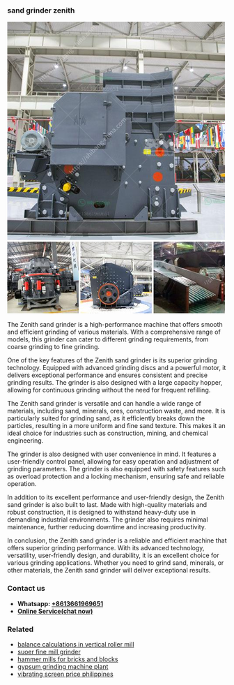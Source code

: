 <h3>sand grinder zenith</h3><img src='1708408551.jpg' alt=''><p>The Zenith sand grinder is a high-performance machine that offers smooth and efficient grinding of various materials. With a comprehensive range of models, this grinder can cater to different grinding requirements, from coarse grinding to fine grinding.</p><p>One of the key features of the Zenith sand grinder is its superior grinding technology. Equipped with advanced grinding discs and a powerful motor, it delivers exceptional performance and ensures consistent and precise grinding results. The grinder is also designed with a large capacity hopper, allowing for continuous grinding without the need for frequent refilling.</p><p>The Zenith sand grinder is versatile and can handle a wide range of materials, including sand, minerals, ores, construction waste, and more. It is particularly suited for grinding sand, as it efficiently breaks down the particles, resulting in a more uniform and fine sand texture. This makes it an ideal choice for industries such as construction, mining, and chemical engineering.</p><p>The grinder is also designed with user convenience in mind. It features a user-friendly control panel, allowing for easy operation and adjustment of grinding parameters. The grinder is also equipped with safety features such as overload protection and a locking mechanism, ensuring safe and reliable operation.</p><p>In addition to its excellent performance and user-friendly design, the Zenith sand grinder is also built to last. Made with high-quality materials and robust construction, it is designed to withstand heavy-duty use in demanding industrial environments. The grinder also requires minimal maintenance, further reducing downtime and increasing productivity.</p><p>In conclusion, the Zenith sand grinder is a reliable and efficient machine that offers superior grinding performance. With its advanced technology, versatility, user-friendly design, and durability, it is an excellent choice for various grinding applications. Whether you need to grind sand, minerals, or other materials, the Zenith sand grinder will deliver exceptional results.</p><h3>Contact us</h3><ul><li><strong>Whatsapp:&nbsp;<a href="https://wa.me/8613661969651">+8613661969651</a></strong></li><li><a href="https://swt.shibang-china.com/?git&amp;zhl&amp;sand grinder zenith"><strong>Online Service(chat now)</strong></a></li></ul><h3>Related</h3><ul><li><a href='balance calculations in vertical roller mill.md'>balance calculations in vertical roller mill</a></li><li><a href='suoer fine mill grinder.md'>suoer fine mill grinder</a></li><li><a href='hammer mills for bricks and blocks.md'>hammer mills for bricks and blocks</a></li><li><a href='gypsum grinding machine plant.md'>gypsum grinding machine plant</a></li><li><a href='vibrating screen price philippines.md'>vibrating screen price philippines</a></li></ul>